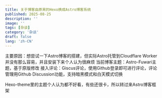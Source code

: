 ```yaml
---
title: 关于博客由原来的Hexo换成Astro博客系统
published: 2025-08-25
description: ''
image: ''
tags: [杂谈]
category: '杂谈'
draft: false 
lang: 'zh-CN'
---
```



主要原因：想尝试一下Astro博客的搭建，但实际Astro托管到Cloudflare Worker并没有那么容易，并且安装下来个人认为很麻烦
当前博客主题：Astro-Fuwari主题，基于原版修改
接入评论：Giscus评论，使用Github登录即可进行评论，评论管理用Github Discussion功能，支持暗黑模式和白天模式切换

Hexo-theme里的主题个人认为都不好看，有些还很卡，所以转过来Astro博客框架